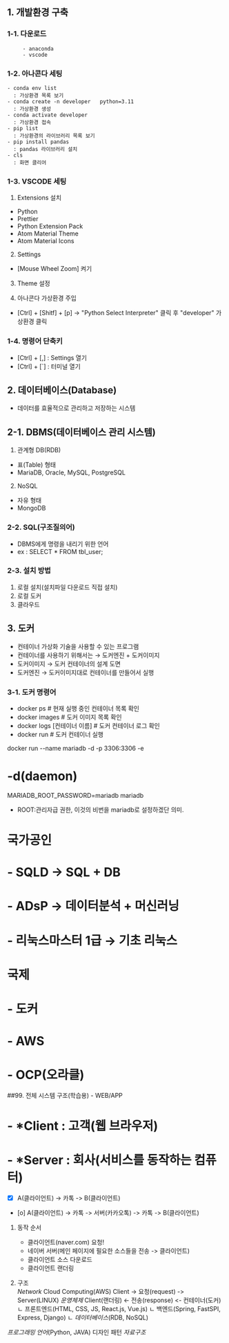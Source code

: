 ## 1. 개발환경 구축
### 1-1. 다운로드
         - anaconda
         - vscode


### 1-2. 아나콘다 세팅
    - conda env list 
      : 가상환경 목록 보기
    - conda create -n developer   python=3.11 
      : 가상환경 생성
    - conda activate developer
      : 가상환경 접속
    - pip list
      : 가상환경의 라이브러리 목록 보기
    - pip install pandas
      : pandas 라이브러리 설치
    - cls
      : 화면 클리어


### 1-3. VSCODE 세팅
1. Extensions 설치
  - Python
  - Prettier
  - Python Extension Pack
  - Atom Material Theme
  - Atom Material Icons

2. Settings
  - [Mouse Wheel Zoom] 켜기

3. Theme 설정

4. 아나콘다 가상환경 주입
  - [Ctrl] + [Shitf] + [p] 
  → "Python Select Interpreter" 클릭 후 "developer" 가상환경 클릭

### 1-4. 명령어 단축키
  - [Ctrl] + [,] : Settings 열기
  - [Ctrl] + [`] : 터미널 열기

## 2. 데이터베이스(Database)
  - 데이터를 효율적으로 관리하고 저장하는 시스템

## 2-1. DBMS(데이터베이스 관리 시스템)
1. 관계형 DB(RDB)
  - 표(Table) 형태
  - MariaDB, Oracle, MySQL, PostgreSQL

2. NoSQL
  - 자유 형태
  - MongoDB

### 2-2. SQL(구조질의어)
  - DBMS에게 명령을 내리기 위한 언어
  - ex : SELECT * FROM tbl_user;

### 2-3. 설치 방법
  1. 로컬 설치(설치파일 다운로드 직접 설치)
  2. 로컬 도커
  3. 클라우드

## 3. 도커
  - 컨테이너 가상화 기술을 사용할 수 있는 프로그램
  - 컨테이너를 사용하기 위해서는 → 도커엔진 + 도커이미지
  - 도커이미지  → 도커 컨테이너의 설계 도면
  - 도커엔진    → 도커이미지대로 컨테이너를 만들어서 실행

### 3-1. 도커 명령어
- docker ps                     # 현재 실행 중인 컨테이너 목록 확인
- docker images                 # 도커 이미지 목록 확인
- docker logs [컨테이너 이름]    # 도커 컨테이너 로그 확인
- docker run                    # 도커 컨테이너 실행

docker run --name mariadb -d -p 3306:3306 -e
# -d(daemon)
MARIADB_ROOT_PASSWORD=mariadb mariadb
- ROOT:관리자급 권한, 이것의 비번을 mariadb로 설정하겠단 의미.


# 국가공인
# - SQLD → SQL + DB
# - ADsP → 데이터분석 + 머신러닝
# - 리눅스마스터 1급 → 기초 리눅스

# 국제
# - 도커
# - AWS
# - OCP(오라클)


##99. 전체 시스템 구조(학습용) - WEB/APP
#    - *Client : 고객(웹 브라우저)
#    - *Server : 회사(서비스를 동작하는 컴퓨터)


- [x] A(클라이언트) -> 카톡 -> B(클라이언트)
- [o] A(클라이언트) -> 카톡 -> 서버(카카오톡) -> 카톡 -> B(클라이언트)


1. 동작 순서
   + 클라이언트(naver.com) 요청!
   + 네이버 서버(메인 페이지에 필요한 소스들을 전송 -> 클라이언트)
   + 클라이언트 소스 다운로드
   + 클라이언트 랜더링

2. 구조      
                          *Network*              Cloud Computing(AWS)
Client                -> 요청(request)         -> Server(LINUX)   *운영체제*
Client(랜더링)         <- 전송(response)       <-       컨테이너(도커)
                                                          ㄴ 프론트엔드(HTML, CSS, JS, React.js, Vue.js)
                                                          ㄴ 백엔드(Spring, FastSPI, Express, Django)
                                                          ㄴ *데이터베이스*(RDB, NoSQL)


*프로그래밍 언어*(Python, JAVA)
디자인 패턴
*자료구조*